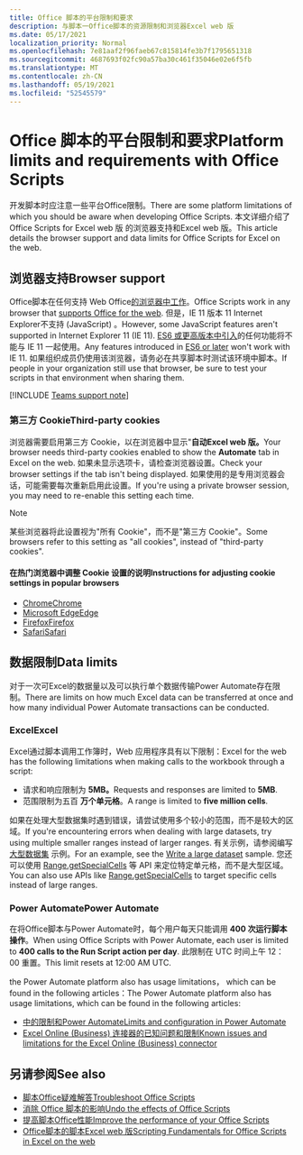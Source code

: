 ```yaml
---
title: Office 脚本的平台限制和要求
description: 与脚本一Office脚本的资源限制和浏览器Excel web 版
ms.date: 05/17/2021
localization_priority: Normal
ms.openlocfilehash: 7e81aaf2f96faeb67c815814fe3b7f1795651318
ms.sourcegitcommit: 4687693f02fc90a57ba30c461f35046e02e6f5fb
ms.translationtype: MT
ms.contentlocale: zh-CN
ms.lasthandoff: 05/19/2021
ms.locfileid: "52545579"
---
```

# <a name="platform-limits-and-requirements-with-office-scripts"></a><span data-ttu-id="5816c-103">Office 脚本的平台限制和要求</span><span class="sxs-lookup"><span data-stu-id="5816c-103">Platform limits and requirements with Office Scripts</span></span>

<span data-ttu-id="5816c-104">开发脚本时应注意一些平台Office限制。</span><span class="sxs-lookup"><span data-stu-id="5816c-104">There are some platform limitations of which you should be aware when developing Office Scripts.</span></span> <span data-ttu-id="5816c-105">本文详细介绍了 Office Scripts for Excel web 版 的浏览器支持和Excel web 版。</span><span class="sxs-lookup"><span data-stu-id="5816c-105">This article details the browser support and data limits for Office Scripts for Excel on the web.</span></span>

## <a name="browser-support"></a><span data-ttu-id="5816c-106">浏览器支持</span><span class="sxs-lookup"><span data-stu-id="5816c-106">Browser support</span></span>

<span data-ttu-id="5816c-107">Office脚本在任何支持 Web Office[的浏览器中工作](https://support.microsoft.com/office/ad1303e0-a318-47aa-b409-d3a5eb44e452)。</span><span class="sxs-lookup"><span data-stu-id="5816c-107">Office Scripts work in any browser that [supports Office for the web](https://support.microsoft.com/office/ad1303e0-a318-47aa-b409-d3a5eb44e452).</span></span> <span data-ttu-id="5816c-108">但是，IE 11 版本 11 Internet Explorer不支持 (JavaScript) 。</span><span class="sxs-lookup"><span data-stu-id="5816c-108">However, some JavaScript features aren't supported in Internet Explorer 11 (IE 11).</span></span> <span data-ttu-id="5816c-109">[ES6 或更高版本中引入](https://www.w3schools.com/Js/js_es6.asp)的任何功能将不能与 IE 11 一起使用。</span><span class="sxs-lookup"><span data-stu-id="5816c-109">Any features introduced in [ES6 or later](https://www.w3schools.com/Js/js_es6.asp) won't work with IE 11.</span></span> <span data-ttu-id="5816c-110">如果组织成员仍使用该浏览器，请务必在共享脚本时测试该环境中脚本。</span><span class="sxs-lookup"><span data-stu-id="5816c-110">If people in your organization still use that browser, be sure to test your scripts in that environment when sharing them.</span></span>

[!INCLUDE [Teams support note](../includes/teams-support-note.md)]

### <a name="third-party-cookies"></a><span data-ttu-id="5816c-111">第三方 Cookie</span><span class="sxs-lookup"><span data-stu-id="5816c-111">Third-party cookies</span></span>

<span data-ttu-id="5816c-112">浏览器需要启用第三方 Cookie，以在浏览器中显示"**自动Excel web 版。**</span><span class="sxs-lookup"><span data-stu-id="5816c-112">Your browser needs third-party cookies enabled to show the **Automate** tab in Excel on the web.</span></span> <span data-ttu-id="5816c-113">如果未显示选项卡，请检查浏览器设置。</span><span class="sxs-lookup"><span data-stu-id="5816c-113">Check your browser settings if the tab isn't being displayed.</span></span> <span data-ttu-id="5816c-114">如果使用的是专用浏览器会话，可能需要每次重新启用此设置。</span><span class="sxs-lookup"><span data-stu-id="5816c-114">If you're using a private browser session, you may need to re-enable this setting each time.</span></span>

> [!NOTE]
> <span data-ttu-id="5816c-115">某些浏览器将此设置视为"所有 Cookie"，而不是"第三方 Cookie"。</span><span class="sxs-lookup"><span data-stu-id="5816c-115">Some browsers refer to this setting as "all cookies", instead of "third-party cookies".</span></span>

#### <a name="instructions-for-adjusting-cookie-settings-in-popular-browsers"></a><span data-ttu-id="5816c-116">在热门浏览器中调整 Cookie 设置的说明</span><span class="sxs-lookup"><span data-stu-id="5816c-116">Instructions for adjusting cookie settings in popular browsers</span></span>

- [<span data-ttu-id="5816c-117">Chrome</span><span class="sxs-lookup"><span data-stu-id="5816c-117">Chrome</span></span>](https://support.google.com/chrome/answer/95647)
- [<span data-ttu-id="5816c-118">Microsoft Edge</span><span class="sxs-lookup"><span data-stu-id="5816c-118">Edge</span></span>](https://support.microsoft.com/microsoft-edge/temporarily-allow-cookies-and-site-data-in-microsoft-edge-597f04f2-c0ce-f08c-7c2b-541086362bd2)
- [<span data-ttu-id="5816c-119">Firefox</span><span class="sxs-lookup"><span data-stu-id="5816c-119">Firefox</span></span>](https://support.mozilla.org/kb/disable-third-party-cookies)
- [<span data-ttu-id="5816c-120">Safari</span><span class="sxs-lookup"><span data-stu-id="5816c-120">Safari</span></span>](https://support.apple.com/guide/safari/manage-cookies-and-website-data-sfri11471/mac)

## <a name="data-limits"></a><span data-ttu-id="5816c-121">数据限制</span><span class="sxs-lookup"><span data-stu-id="5816c-121">Data limits</span></span>

<span data-ttu-id="5816c-122">对于一次可Excel的数据量以及可以执行单个数据传输Power Automate存在限制。</span><span class="sxs-lookup"><span data-stu-id="5816c-122">There are limits on how much Excel data can be transferred at once and how many individual Power Automate transactions can be conducted.</span></span>

### <a name="excel"></a><span data-ttu-id="5816c-123">Excel</span><span class="sxs-lookup"><span data-stu-id="5816c-123">Excel</span></span>

<span data-ttu-id="5816c-124">Excel通过脚本调用工作簿时，Web 应用程序具有以下限制：</span><span class="sxs-lookup"><span data-stu-id="5816c-124">Excel for the web has the following limitations when making calls to the workbook through a script:</span></span>

- <span data-ttu-id="5816c-125">请求和响应限制为 **5MB。**</span><span class="sxs-lookup"><span data-stu-id="5816c-125">Requests and responses are limited to **5MB**.</span></span>
- <span data-ttu-id="5816c-126">范围限制为五百 **万个单元格**。</span><span class="sxs-lookup"><span data-stu-id="5816c-126">A range is limited to **five million cells**.</span></span>

<span data-ttu-id="5816c-127">如果在处理大型数据集时遇到错误，请尝试使用多个较小的范围，而不是较大的区域。</span><span class="sxs-lookup"><span data-stu-id="5816c-127">If you're encountering errors when dealing with large datasets, try using multiple smaller ranges instead of larger ranges.</span></span> <span data-ttu-id="5816c-128">有关示例，请参阅编写 [大型数据集](../resources/samples/write-large-dataset.md) 示例。</span><span class="sxs-lookup"><span data-stu-id="5816c-128">For an example, see the [Write a large dataset](../resources/samples/write-large-dataset.md) sample.</span></span> <span data-ttu-id="5816c-129">您还可以使用 [Range.getSpecialCells](/javascript/api/office-scripts/excelscript/excelscript.range#getspecialcells-celltype--cellvaluetype-) 等 API 来定位特定单元格，而不是大型区域。</span><span class="sxs-lookup"><span data-stu-id="5816c-129">You can also use APIs like [Range.getSpecialCells](/javascript/api/office-scripts/excelscript/excelscript.range#getspecialcells-celltype--cellvaluetype-) to target specific cells instead of large ranges.</span></span>

### <a name="power-automate"></a><span data-ttu-id="5816c-130">Power Automate</span><span class="sxs-lookup"><span data-stu-id="5816c-130">Power Automate</span></span>

<span data-ttu-id="5816c-131">在将Office脚本与Power Automate时，每个用户每天只能调用 **400 次运行脚本操作**。</span><span class="sxs-lookup"><span data-stu-id="5816c-131">When using Office Scripts with Power Automate, each user is limited to **400 calls to the Run Script action per day**.</span></span> <span data-ttu-id="5816c-132">此限制在 UTC 时间上午 12：00 重置。</span><span class="sxs-lookup"><span data-stu-id="5816c-132">This limit resets at 12:00 AM UTC.</span></span>

<span data-ttu-id="5816c-133">the Power Automate platform also has usage limitations， which can be found in the following articles：</span><span class="sxs-lookup"><span data-stu-id="5816c-133">The Power Automate platform also has usage limitations, which can be found in the following articles:</span></span>

- [<span data-ttu-id="5816c-134">中的限制和Power Automate</span><span class="sxs-lookup"><span data-stu-id="5816c-134">Limits and configuration in Power Automate</span></span>](/power-automate/limits-and-config)
- [<span data-ttu-id="5816c-135">Excel Online (Business) 连接器的已知问题和限制</span><span class="sxs-lookup"><span data-stu-id="5816c-135">Known issues and limitations for the Excel Online (Business) connector</span></span>](/connectors/excelonlinebusiness/#known-issues-and-limitations)

## <a name="see-also"></a><span data-ttu-id="5816c-136">另请参阅</span><span class="sxs-lookup"><span data-stu-id="5816c-136">See also</span></span>

- [<span data-ttu-id="5816c-137">脚本Office疑难解答</span><span class="sxs-lookup"><span data-stu-id="5816c-137">Troubleshoot Office Scripts</span></span>](troubleshooting.md)
- [<span data-ttu-id="5816c-138">消除 Office 脚本的影响</span><span class="sxs-lookup"><span data-stu-id="5816c-138">Undo the effects of Office Scripts</span></span>](undo.md)
- [<span data-ttu-id="5816c-139">提高脚本Office性能</span><span class="sxs-lookup"><span data-stu-id="5816c-139">Improve the performance of your Office Scripts</span></span>](../develop/web-client-performance.md)
- [<span data-ttu-id="5816c-140">Office脚本的脚本Excel web 版</span><span class="sxs-lookup"><span data-stu-id="5816c-140">Scripting Fundamentals for Office Scripts in Excel on the web</span></span>](../develop/scripting-fundamentals.md)
